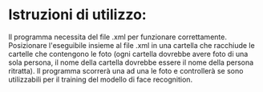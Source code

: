 # Istruzioni di utilizzo:
Il programma necessita del file .xml per funzionare correttamente. Posizionare l'eseguibile insieme al file .xml in una cartella che racchiude le cartelle che contengono le foto (ogni cartella dovrebbe avere foto di una sola persona, il nome della cartella dovrebbe essere il nome della persona ritratta). Il programma scorrerà una ad una le foto e controllerà se sono utilizzabili per il training del modello di face recognition.

